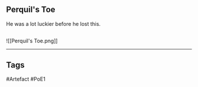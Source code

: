 ## Perquil's Toe
He was a lot luckier before he lost this.
##
![[Perquil's Toe.png]]

---
## Tags
#Artefact
#PoE1